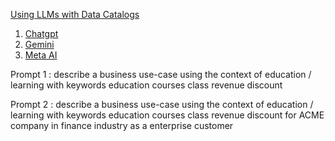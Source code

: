 

[Using LLMs with Data Catalogs](https://www.linkedin.com/pulse/using-llms-data-catalogs-gantantar-naveen-9a1hc/)

  1. [Chatgpt](https://chatgpt.com/)
  2. [Gemini](https://gemini.google.com/app)
  3. [Meta AI](https://www.meta.ai/)

Prompt 1 : describe a business use-case using the context of education / learning with keywords education courses class revenue discount 

Prompt 2 : describe a business use-case using the context of education / learning with keywords education courses class revenue discount  for ACME company in finance industry as a enterprise customer
